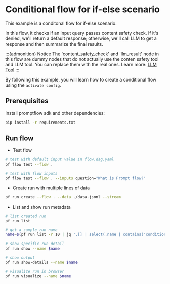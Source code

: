 # Conditional flow for if-else scenario

This example is a conditonal flow for if-else scenario.

In this flow, it checks if an input query passes content safety check. If it's denied, we'll return a default response; otherwise, we'll call LLM to get a response and then summarize the final results.

:::{admonition} Notice
The 'content_safety_check' and 'llm_result' node in this flow are dummy nodes that do not actually use the conten safety tool and LLM tool. You can replace them with the real ones. Learn more: [LLM Tool](https://microsoft.github.io/promptflow/reference/tools-reference/llm-tool.html)
:::

By following this example, you will learn how to create a conditional flow using the `activate config`.

## Prerequisites

Install promptflow sdk and other dependencies:
```bash
pip install -r requirements.txt
```

## Run flow

- Test flow
```bash
# test with default input value in flow.dag.yaml
pf flow test --flow .

# test with flow inputs
pf flow test --flow . --inputs question="What is Prompt flow?"
```

- Create run with multiple lines of data
```bash
pf run create --flow . --data ./data.jsonl --stream
```

- List and show run metadata
```bash
# list created run
pf run list

# get a sample run name
name=$(pf run list -r 10 | jq '.[] | select(.name | contains("conditional_flow_for_if_else")) | .name'| head -n 1 | tr -d '"')

# show specific run detail
pf run show --name $name

# show output
pf run show-details --name $name

# visualize run in browser
pf run visualize --name $name
```
